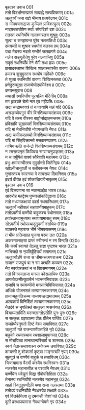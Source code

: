 बृहदश्व उवाच	001  
ततो विदर्भान्सम्प्राप्तं सायाह्ने सत्यविक्रमम्	001a  
ऋतुपर्णं जना राज्ञे भीमाय प्रत्यवेदयन्	001c  
स भीमवचनाद्राजा कुण्डिनं प्राविशत्पुरम्	002a  
नादयन्रथघोषेण सर्वाः सोपदिशो दश	002c  
ततस्तं रथनिर्घोषं नलाश्वास्तत्र शुश्रुवुः	003a  
श्रुत्वा च समहृष्यन्त पुरेव नलसन्निधौ	003c  
दमयन्ती च शुश्राव रथघोषं नलस्य तम्	004a  
यथा मेघस्य नदतो गम्भीरं जलदागमे	004c  
नलेन सङ्गृहीतेषु पुरेव नलवाजिषु	005a  
सदृशं रथनिर्घोषं मेने भैमी तथा हयाः	005c  
प्रासादस्थाश्च शिखिनः शालास्थाश्चैव वारणाः	006a  
हयाश्च शुश्रुवुस्तत्र रथघोषं महीपतेः	006c  
ते श्रुत्वा रथनिर्घोषं वारणाः शिखिनस्तथा	007a  
प्रणेदुरुन्मुखा राजन्मेघोदयमिवेक्ष्य ह	007c  
दमयन्त्युवाच	008  
यथासौ रथनिर्घोषः पूरयन्निव मेदिनीम्	008a  
मम ह्लादयते चेतो नल एष महीपतिः	008c  
अद्य चन्द्राभवक्त्रं तं न पश्यामि नलं यदि	009a  
असङ्ख्येयगुणं वीरं विनशिष्याम्यसंशयम्	009c  
यदि वै तस्य वीरस्य बाह्वोर्नाद्याहमन्तरम्	010a  
प्रविशामि सुखस्पर्शं विनशिष्याम्यसंशयम्	010c  
यदि मां मेघनिर्घोषो नोपगच्छति नैषधः	011a  
अद्य चामीकरप्रख्यो विनशिष्याम्यसंशयम्	011c  
यदि मां सिंहविक्रान्तो मत्तवारणवारणः	012a  
नाभिगच्छति राजेन्द्रो विनशिष्याम्यसंशयम्	012c  
न स्मराम्यनृतं किञ्चिन्न स्मराम्यनुपाकृतम्	013a  
न च पर्युषितं वाक्यं स्वैरेष्वपि महात्मनः	013c  
प्रभुः क्षमावान्वीरश्च मृदुर्दान्तो जितेन्द्रियः	014a  
रहोऽनीचानुवर्ती च क्लीबवन्मम नैषधः	014c  
गुणांस्तस्य स्मरन्त्या मे तत्पराया दिवानिशम्	015a  
हृदयं दीर्यत इदं शोकात्प्रियविनाकृतम्	015c  
बृहदश्व उवाच	016  
एवं विलपमाना सा नष्टसञ्ज्ञेव भारत	016a  
आरुरोह महद्वेश्म पुण्यश्लोकदिदृक्षया	016c  
ततो मध्यमकक्षायां ददर्श रथमास्थितम्	017a  
ऋतुपर्णं महीपालं सहवार्ष्णेयबाहुकम्	017c  
ततोऽवतीर्य वार्ष्णेयो बाहुकश्च रथोत्तमात्	018a  
हयांस्तानवमुच्याथ स्थापयामासतू रथम्	018c  
सोऽवतीर्य रथोपस्थादृतुपर्णो नराधिपः	019a  
उपतस्थे महाराज भीमं भीमपराक्रमम्	019c  
तं भीमः प्रतिजग्राह पूजया परया ततः	020a  
अकस्मात्सहसा प्राप्तं स्त्रीमन्त्रं न स्म विन्दति	020c  
किं कार्यं स्वागतं तेऽस्तु राज्ञा पृष्टश्च भारत	021a  
नाभिजज्ञे स नृपतिर्दुहित्रर्थे समागतम्	021c  
ऋतुपर्णोऽपि राजा स धीमान्सत्यपराक्रमः	022a  
राजानं राजपुत्रं वा न स्म पश्यति कञ्चन	022c  
नैव स्वयंवरकथां न च विप्रसमागमम्	022e  
ततो विगणयन्राजा मनसा कोसलाधिपः	023a  
आगतोऽस्मीत्युवाचैनं भवन्तमभिवादकः	023c  
राजापि च स्मयन्भीमो मनसाभिविचिन्तयत्	024a  
अधिकं योजनशतं तस्यागमनकारणम्	024c  
ग्रामान्बहूनतिक्रम्य नाध्यगच्छद्यथातथम्	025a  
अल्पकार्यं विनिर्दिष्टं तस्यागमनकारणम्	025c  
नैतदेवं स नृपतिस्तं सत्कृत्य व्यसर्जयत्	026a  
विश्राम्यतामिति वदन्क्लान्तोऽसीति पुनः पुनः	026c  
स सत्कृतः प्रहृष्टात्मा प्रीतः प्रीतेन पार्थिवः	027a  
राजप्रेष्यैरनुगतो दिष्टं वेश्म समाविशत्	027c  
ऋतुपर्णे गते राजन्वार्ष्णेयसहिते नृपे	028a  
बाहुको रथमास्थाय रथशालामुपागमत्	028c  
स मोचयित्वा तानश्वान्परिचार्य च शास्त्रतः	029a  
स्वयं चैतान्समाश्वास्य रथोपस्थ उपाविशत्	029c  
दमयन्ती तु शोकार्ता दृष्ट्वा भाङ्गस्वरिं नृपम्	030a  
सूतपुत्रं च वार्ष्णेयं बाहुकं च तथाविधम्	030c  
चिन्तयामास वैदर्भी कस्यैष रथनिस्वनः	031a  
नलस्येव महानासीन्न च पश्यामि नैषधम्	031c  
वार्ष्णेयेन भवेन्नूनं विद्या सैवोपशिक्षिता	032a  
तेनास्य रथनिर्घोषो नलस्येव महानभूत्	032c  
आहो स्विदृतुपर्णोऽपि यथा राजा नलस्तथा	033a  
ततोऽयं रथनिर्घोषो नैषधस्येव लक्ष्यते	033c  
एवं वितर्कयित्वा तु दमयन्ती विशां पते	034a  
दूतीं प्रस्थापयामास नैषधान्वेषणे नृप	034c  
